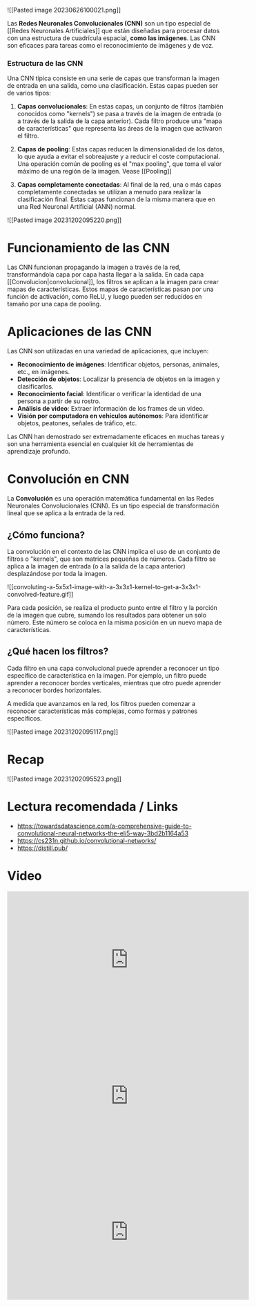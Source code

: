 ![[Pasted image 20230626100021.png]]

Las **Redes Neuronales Convolucionales (CNN)** son un tipo especial de [[Redes Neuronales Artificiales]] que están diseñadas para procesar datos con una estructura de cuadrícula espacial, **como las imágenes**. Las CNN son eficaces para tareas como el reconocimiento de imágenes y de voz.

### Estructura de las CNN

Una CNN típica consiste en una serie de capas que transforman la imagen de entrada en una salida, como una clasificación. Estas capas pueden ser de varios tipos:

1. **Capas convolucionales**: En estas capas, un conjunto de filtros (también conocidos como "kernels") se pasa a través de la imagen de entrada (o a través de la salida de la capa anterior). Cada filtro produce una "mapa de características" que representa las áreas de la imagen que activaron el filtro. 

2. **Capas de pooling**: Estas capas reducen la dimensionalidad de los datos, lo que ayuda a evitar el sobreajuste y a reducir el coste computacional. Una operación común de pooling es el "max pooling", que toma el valor máximo de una región de la imagen. Vease [[Pooling]]

3. **Capas completamente conectadas**: Al final de la red, una o más capas completamente conectadas se utilizan a menudo para realizar la clasificación final. Estas capas funcionan de la misma manera que en una Red Neuronal Artificial (ANN) normal.

![[Pasted image 20231202095220.png]]
# Funcionamiento de las CNN

Las CNN funcionan propagando la imagen a través de la red, transformándola capa por capa hasta llegar a la salida. En cada capa [[Convolucion|convolucional]], los filtros se aplican a la imagen para crear mapas de características. Estos mapas de características pasan por una función de activación, como ReLU, y luego pueden ser reducidos en tamaño por una capa de pooling.



# Aplicaciones de las CNN

Las CNN son utilizadas en una variedad de aplicaciones, que incluyen:

- **Reconocimiento de imágenes**: Identificar objetos, personas, animales, etc., en imágenes.
- **Detección de objetos**: Localizar la presencia de objetos en la imagen y clasificarlos.
- **Reconocimiento facial**: Identificar o verificar la identidad de una persona a partir de su rostro.
- **Análisis de video**: Extraer información de los frames de un video.
- **Visión por computadora en vehículos autónomos**: Para identificar objetos, peatones, señales de tráfico, etc.

Las CNN han demostrado ser extremadamente eficaces en muchas tareas y son una herramienta esencial en cualquier kit de herramientas de aprendizaje profundo.

# Convolución en CNN

La **Convolución** es una operación matemática fundamental en las Redes Neuronales Convolucionales (CNN). Es un tipo especial de transformación lineal que se aplica a la entrada de la red.

## ¿Cómo funciona?

La convolución en el contexto de las CNN implica el uso de un conjunto de filtros o "kernels", que son matrices pequeñas de números. Cada filtro se aplica a la imagen de entrada (o a la salida de la capa anterior) desplazándose por toda la imagen. 

![[convoluting-a-5x5x1-image-with-a-3x3x1-kernel-to-get-a-3x3x1-convolved-feature.gif]]

Para cada posición, se realiza el producto punto entre el filtro y la porción de la imagen que cubre, sumando los resultados para obtener un solo número. Este número se coloca en la misma posición en un nuevo mapa de características. 

## ¿Qué hacen los filtros?

Cada filtro en una capa convolucional puede aprender a reconocer un tipo específico de característica en la imagen. Por ejemplo, un filtro puede aprender a reconocer bordes verticales, mientras que otro puede aprender a reconocer bordes horizontales. 

A medida que avanzamos en la red, los filtros pueden comenzar a reconocer características más complejas, como formas y patrones específicos. 

![[Pasted image 20231202095117.png]]

# Recap

![[Pasted image 20231202095523.png]]

# Lectura recomendada / Links
- https://towardsdatascience.com/a-comprehensive-guide-to-convolutional-neural-networks-the-eli5-way-3bd2b1164a53 
- https://cs231n.github.io/convolutional-networks/
- https://distill.pub/


# Video

<iframe width="560" height="315" src="https://www.youtube.com/embed/V8j1oENVz00" title="YouTube video player" frameborder="0" allow="accelerometer; autoplay; clipboard-write; encrypted-media; gyroscope; picture-in-picture; web-share" allowfullscreen></iframe>
<iframe width="560" height="315" src="https://www.youtube.com/embed/YRhxdVk_sIs?si=LwylcbBEQOXu01N6" title="YouTube video player" frameborder="0" allow="accelerometer; autoplay; clipboard-write; encrypted-media; gyroscope; picture-in-picture; web-share" allowfullscreen></iframe>
<iframe width="560" height="315" src="https://www.youtube.com/embed/gmBfb6LNnZs?si=vhoLoGt2WRich0Fk" title="YouTube video player" frameborder="0" allow="accelerometer; autoplay; clipboard-write; encrypted-media; gyroscope; picture-in-picture; web-share" allowfullscreen></iframe>
